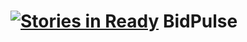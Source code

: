 [![Stories in Ready](https://badge.waffle.io/eugenyloy/bidpulse.svg?label=ready&title=Ready)](http://waffle.io/eugenyloy/bidpulse)
BidPulse
========
